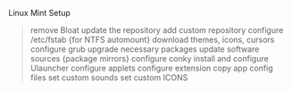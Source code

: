 Linux Mint Setup

> remove Bloat
> update the repository
> add custom repository
> configure /etc/fstab {for NTFS automount}
> download themes, icons, cursors
> configure grub
> upgrade necessary packages
> update software sources {package mirrors}
> configure conky
> install and configure Ulauncher
> configure applets
> configure extension
> copy app config files
> set custom sounds
> set custom ICONS

